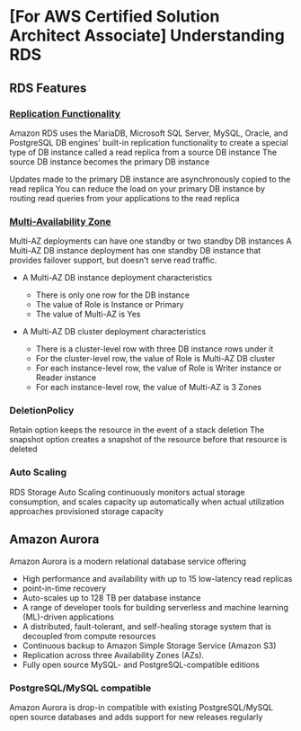 # [For AWS Certified Solution Architect Associate] Understanding RDS

## RDS Features

### [Replication Functionality](https://docs.aws.amazon.com/AmazonRDS/latest/UserGuide/USER_ReadRepl.html#USER_ReadRepl.Create)
Amazon RDS uses the MariaDB, Microsoft SQL Server, MySQL, Oracle, and PostgreSQL DB engines' built-in replication functionality
to create a special type of DB instance called a read replica from a source DB instance
The source DB instance becomes the primary DB instance

Updates made to the primary DB instance are asynchronously copied to the read replica
You can reduce the load on your primary DB instance by routing read queries from your applications to the read replica

### [Multi-Availability Zone](https://docs.aws.amazon.com/AmazonRDS/latest/UserGuide/Concepts.MultiAZ.html)
Multi-AZ deployments can have one standby or two standby DB instances
A Multi-AZ DB instance deployment has one standby DB instance that provides failover support, but doesn't serve read traffic.

- A Multi-AZ DB instance deployment characteristics
  - There is only one row for the DB instance
  - The value of Role is Instance or Primary
  - The value of Multi-AZ is Yes

- A Multi-AZ DB cluster deployment characteristics
  - There is a cluster-level row with three DB instance rows under it
  - For the cluster-level row, the value of Role is Multi-AZ DB cluster
  - For each instance-level row, the value of Role is Writer instance or Reader instance
  - For each instance-level row, the value of Multi-AZ is 3 Zones

### DeletionPolicy
Retain option keeps the resource in the event of a stack deletion
The snapshot option creates a snapshot of the resource before that resource is deleted

### Auto Scaling
RDS Storage Auto Scaling continuously monitors actual storage consumption, 
and scales capacity up automatically when actual utilization approaches provisioned storage capacity

## Amazon Aurora
Amazon Aurora is a modern relational database service offering 

- High performance and availability with up to 15 low-latency read replicas
- point-in-time recovery
- Auto-scales up to 128 TB per database instance
- A range of developer tools for building serverless and machine learning (ML)-driven applications
- A distributed, fault-tolerant, and self-healing storage system that is decoupled from compute resources
- Continuous backup to Amazon Simple Storage Service (Amazon S3)
- Replication across three Availability Zones (AZs).
- Fully open source MySQL- and PostgreSQL-compatible editions

### PostgreSQL/MySQL compatible
Amazon Aurora is drop-in compatible with existing PostgreSQL/MySQL open source databases and adds support for new releases regularly



